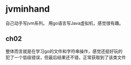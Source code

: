 # jvminhand
自己动手写jvm系列。
用go语言写Java虚拟机，感觉很有趣。

## ch02
整体而言就是在学习go的文件和字符串操作，感觉还挺好玩的  
犯了一个低级错误，但最后结果还不错，正常获取到了该类文件
